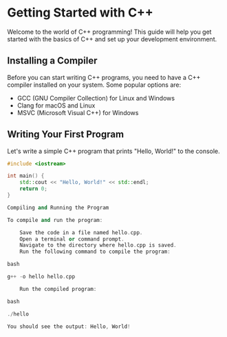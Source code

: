# Getting Started with C++

Welcome to the world of C++ programming! This guide will help you get started with the basics of C++ and set up your development environment.

## Installing a Compiler

Before you can start writing C++ programs, you need to have a C++ compiler installed on your system. Some popular options are:

- GCC (GNU Compiler Collection) for Linux and Windows
- Clang for macOS and Linux
- MSVC (Microsoft Visual C++) for Windows

## Writing Your First Program

Let's write a simple C++ program that prints "Hello, World!" to the console.

```cpp
#include <iostream>

int main() {
    std::cout << "Hello, World!" << std::endl;
    return 0;
}

Compiling and Running the Program

To compile and run the program:

    Save the code in a file named hello.cpp.
    Open a terminal or command prompt.
    Navigate to the directory where hello.cpp is saved.
    Run the following command to compile the program:

bash

g++ -o hello hello.cpp

    Run the compiled program:

bash

./hello

You should see the output: Hello, World!
